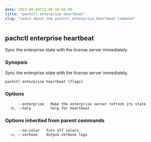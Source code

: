 ```yaml
---
date: 2023-08-04T13:05:50-04:00
title: "pachctl enterprise heartbeat"
slug: "Learn about the pachctl_enterprise_heartbeat command"
---
```


## pachctl enterprise heartbeat

Sync the enterprise state with the license server immediately.

### Synopsis

Sync the enterprise state with the license server immediately.

```
pachctl enterprise heartbeat [flags]
```

### Options

```
      --enterprise   Make the enterprise server refresh its state
  -h, --help         help for heartbeat
```

### Options inherited from parent commands

```
      --no-color   Turn off colors.
  -v, --verbose    Output verbose logs
```

